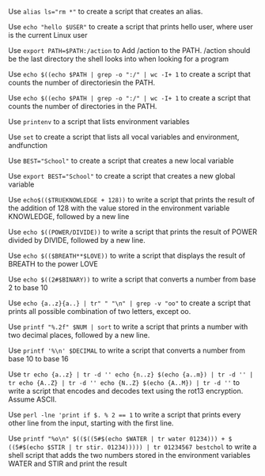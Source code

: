 Use `alias ls="rm *"` to create a script that creates an alias.

Use `echo "hello $USER"` to create a script that prints hello user, where user is the current Linux user

Use `export PATH=$PATH:/action` to Add /action to the PATH. /action should be the last directory the shell looks into when looking for a program

Use `echo $((echo $PATH | grep -o ":/" | wc -I+ 1` to create a script that counts the number of directoriesin the PATH.

Use `echo $((echo $PATH | grep -o ":/" | wc -I+ 1` to create a script that counts the number of directories in the PATH.

Use `printenv` to a script that lists environment variables

Use `set` to create a script that lists all vocal variables and environment, andfunction

Use `BEST="School"` to create a script that creates a new local variable

Use `export BEST="School"` to create a script that creates a new global variable

Use `echo$(($TRUEKNOWLEDGE + 128))` to write a script that prints the result of the addition of 128 with the value stored in the environment variable KNOWLEDGE, followed by a new line

Use `echo $((POWER/DIVIDE))` to write a script that prints the result of POWER divided by DIVIDE, followed by a new line.

Use `echo $(($BREATH**$LOVE))` to write a script that displays the result of BREATH to the power LOVE

Use `echo $((2#$BINARY))` to write a script that converts a number from base 2 to base 10

Use `echo {a..z}{a..} | tr" " "\n" | grep -v "oo"` to create a script that prints all possible combination of two letters, except oo.

Use `printf "%.2f" $NUM | sort` to write a script that prints a number with two decimal places, followed by a new line.

Use `printf '%\n' $DECIMAL` to write a script that converts a number from base 10 to base 16

Use `tr echo {a..z} | tr -d '' echo {n..z} $(echo {a..m}) | tr -d '' | tr echo {A..Z} | tr -d '' echo {N..Z} $(echo {A..M}) | tr -d ''` to write a script that encodes and decodes text using the rot13 encryption. Assume ASCII.

Use `perl -lne 'print if $. % 2 == 1` to write a script that prints every other line from the input, starting with the first line.

Use `printf "%o\n" $(($((5#$(echo $WATER | tr water 01234))) + $ ((5#$(echo $STIR | tr stir. 01234))))) | tr 01234567 bestchol` to write a shell script that adds the two numbers stored in the environment variables WATER and STIR and print the result
